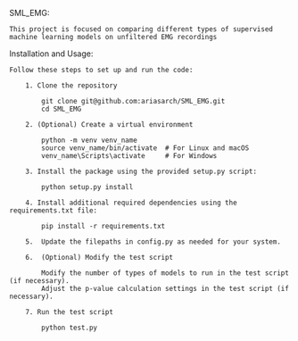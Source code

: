 SML_EMG:

    This project is focused on comparing different types of supervised machine learning models on unfiltered EMG recordings

Installation and Usage:

    Follow these steps to set up and run the code:

        1. Clone the repository
        
            git clone git@github.com:ariasarch/SML_EMG.git
            cd SML_EMG
        
        2. (Optional) Create a virtual environment
        
            python -m venv venv_name
            source venv_name/bin/activate  # For Linux and macOS
            venv_name\Scripts\activate     # For Windows
        
        3. Install the package using the provided setup.py script:
        
            python setup.py install
        
        4. Install additional required dependencies using the requirements.txt file:
        
            pip install -r requirements.txt
            
        5.  Update the filepaths in config.py as needed for your system.
        
        6.  (Optional) Modify the test script
        
            Modify the number of types of models to run in the test script (if necessary).
            Adjust the p-value calculation settings in the test script (if necessary).
            
        7. Run the test script
      
            python test.py
        
        
